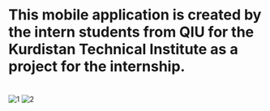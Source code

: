 #
# This mobile application is created by the intern students from QIU for the Kurdistan Technical Institute as a project for the internship.
#


![1](https://user-images.githubusercontent.com/99354272/214247930-40381186-60da-4c9e-a448-c39dc7db6fc1.png)
![2](https://user-images.githubusercontent.com/99354272/214247958-cf3c4538-4c8c-40fd-88e2-32e69da96171.png)
 
